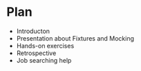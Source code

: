 # Plan

* Introducton
* Presentation about Fixtures and Mocking
* Hands-on exercises
* Retrospective
* Job searching help


